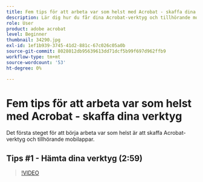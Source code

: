 ```yaml
---
title: Fem tips för att arbeta var som helst med Acrobat - skaffa dina verktyg
description: Lär dig hur du får dina Acrobat-verktyg och tillhörande mobilappar att fungera oavsett var du är
role: User
product: adobe acrobat
level: Beginner
thumbnail: 34290.jpg
exl-id: 1ef1b939-3745-41d2-881c-67c026c05a0b
source-git-commit: 8028012db95639613dd71dcf5b99f697d962ffb9
workflow-type: tm+mt
source-wordcount: '53'
ht-degree: 0%

---
```


# Fem tips för att arbeta var som helst med Acrobat - skaffa dina verktyg

Det första steget för att börja arbeta var som helst är att skaffa Acrobat-verktyg och tillhörande mobilappar.

## Tips #1 - Hämta dina verktyg (2:59)

>[!VIDEO](https://video.tv.adobe.com/v/34290)
